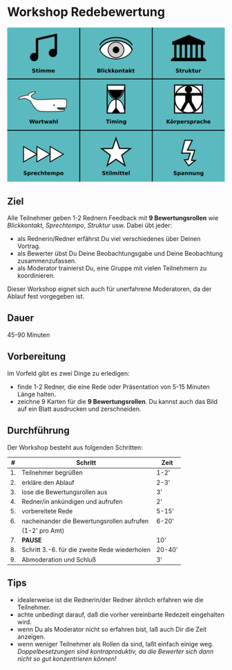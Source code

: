 
# Workshop Redebewertung

![9 Bewertungsrollen](9bewertungsrollen.png)

## Ziel

Alle Teilnehmer geben 1-2 Rednern Feedback mit **9 Bewertungsrollen** wie *Blickkontakt*, *Sprechtempo*, *Struktur* usw. Dabei übt jeder:

* als Rednerin/Redner erfährst Du viel verschiedenes über Deinen Vortrag.
* als Bewerter übst Du Deine Beobachtungsgabe und Deine Beobachtung zusammenzufassen.
* als Moderator trainierst Du, eine Gruppe mit vielen Teilnehmern zu koordinieren.

Dieser Workshop eignet sich auch für unerfahrene Moderatoren, da der Ablauf fest vorgegeben ist.

## Dauer

45-90 Minuten


## Vorbereitung

Im Vorfeld gibt es zwei Dinge zu erledigen:

* finde 1-2 Redner, die eine Rede oder Präsentation von 5-15 Minuten Länge halten.
* zeichne 9 Karten für die **9 Bewertungsrollen**. Du kannst auch das Bild auf ein Blatt ausdrucken und zerschneiden.


## Durchführung

Der Workshop besteht aus folgenden Schritten:

| #  | Schritt | Zeit |
|----|---------|------|
| 1. | Teilnehmer begrüßen | 1-2' |
| 2. | erkläre den Ablauf  | 2-3' |
| 3. | lose die Bewertungsrollen aus | 3' |
| 4. | Redner/in ankündigen und aufrufen | 2' |
| 5. | vorbereitete Rede | 5-15' |
| 6. | nacheinander die Bewertungsrollen aufrufen | 6-20' |
|    | (1-2' pro Amt)                             |       |
| 7. | **PAUSE** | 10' |
| 8. | Schritt 3.-6. für die zweite Rede wiederholen | 20-40' |
| 9. | Abmoderation und Schluß | 3' |


## Tips

* idealerweise ist die Rednerin/der Redner ähnlich erfahren wie die Teilnehmer.
* achte unbedingt darauf, daß die vorher vereinbarte Redezeit eingehalten wird.
* wenn Du als Moderator nicht so erfahren bist, laß auch Dir die Zeit anzeigen.
* wenn weniger Teilnehmer als Rollen da sind, laßt einfach einige weg. *Doppelbesetzungen sind kontraproduktiv, da die Bewerter sich dann nicht so gut konzentrieren können!*
